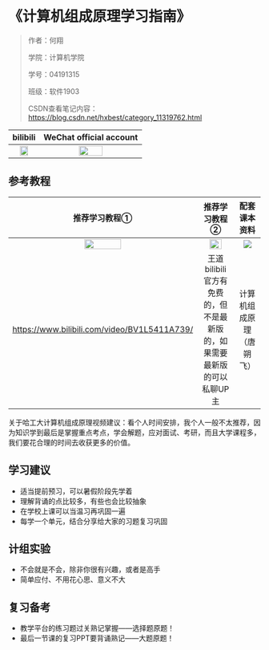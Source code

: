 # 《计算机组成原理学习指南》

> 作者：何翔 			 
>
> 学院：计算机学院	 
>
> 学号：04191315	
>
> 班级：软件1903
>
> CSDN查看笔记内容： https://blog.csdn.net/hxbest/category_11319762.html

|                           bilibili                           |                   WeChat official account                    |
| :----------------------------------------------------------: | :----------------------------------------------------------: |
| <img width="60%" src="https://img-blog.csdnimg.cn/img_convert/96321ca49ce798da3095c0cb4c2bcafa.png"> | <img width="50%" src="https://img-blog.csdnimg.cn/img_convert/4488f9f9de1c18bb21c82f5657598d0d.png"> |

## 参考教程

|                        推荐学习教程①                         |                        推荐学习教程②                         |                         配套课本资料                         |
| :----------------------------------------------------------: | :----------------------------------------------------------: | :----------------------------------------------------------: |
| <img width="45%" hight="40%" src="https://i1.hdslb.com/bfs/archive/5a290831e634e8486a289877eeb2144f4ad75d02.jpg@672w_378h_1c_!web-search-common-cover"> | <img width="65%" hight="70%" src="https://i2.hdslb.com/bfs/archive/ddaccdbe0339423ff2c0eec674242fd1663c48aa.jpg@672w_378h_1c_!web-search-common-cover"> | <img src="https://img-blog.csdnimg.cn/20210828200924831.jpeg?x-oss-process=image/resize,m_fixed,h_224,w_224"> |
|         https://www.bilibili.com/video/BV1L5411A739/         | 王道bilibili官方有免费的，但不是最新版的，如果需要最新版的可以私聊UP主 |                   计算机组成原理（唐朔飞）                   |

关于哈工大计算机组成原理视频建议：看个人时间安排，我个人一般不太推荐，因为知识学到最后是掌握重点考点，学会解题，应对面试、考研，而且大学课程多，我们要花合理的时间去收获更多的价值。

## 学习建议

- 适当提前预习，可以暑假阶段先学着
- 理解背诵的点比较多，有些也会比较抽象
- 在学校上课可以当温习再巩固一遍
- 每学一个单元，结合分享给大家的习题复习巩固

## 计组实验

- 不会就是不会，除非你很有兴趣，或者是高手
- 简单应付、不用花心思、意义不大

## 复习备考

- 教学平台的练习题过关熟记掌握——选择题原题！
- 最后一节课的复习PPT要背诵熟记——大题原题！
